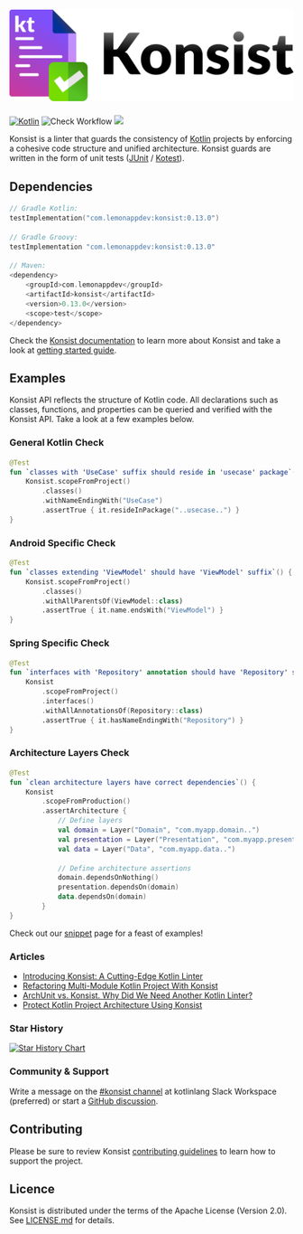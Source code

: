 ![Konsist](misc/konsist-logo/logo.png)
==========

[![Kotlin](https://img.shields.io/badge/Kotlin-blue.svg?style=flat&logo=kotlin)](https://kotlinlang.org)
![Check Workflow](https://github.com/LemonAppDev/konsist/actions/workflows/check.yml/badge.svg)
[<img src="https://img.shields.io/maven-central/v/com.lemonappdev/konsist?label=Release"/>](https://central.sonatype.com/artifact/com.lemonappdev/konsist)

Konsist is a linter that guards the consistency of [Kotlin](https://kotlinlang.org/) projects by enforcing a cohesive code structure 
and unified architecture. Konsist guards are written in the form of unit tests ([JUnit](https://junit.org/) / [Kotest](https://kotest.io/)).

## Dependencies

```kotlin
// Gradle Kotlin:
testImplementation("com.lemonappdev:konsist:0.13.0")

// Gradle Groovy:
testImplementation "com.lemonappdev:konsist:0.13.0"

// Maven:
<dependency>
    <groupId>com.lemonappdev</groupId>
    <artifactId>konsist</artifactId>
    <version>0.13.0</version>
    <scope>test</scope>
</dependency>
```

Check the [Konsist documentation](https://docs.konsist.lemonappdev.com/) to learn more about Konsist and take a 
look at [getting started guide](https://docs.konsist.lemonappdev.com/getting-started/getting-started).

## Examples

Konsist API reflects the structure of Kotlin code. All declarations such as classes, functions, and properties can be
queried and verified with the Konsist API. Take a look at a few examples below.

### General Kotlin Check

```kotlin
@Test
fun `classes with 'UseCase' suffix should reside in 'usecase' package`() {
    Konsist.scopeFromProject()
        .classes()
        .withNameEndingWith("UseCase")
        .assertTrue { it.resideInPackage("..usecase..") }
}
```

### Android Specific Check

```kotlin
@Test
fun `classes extending 'ViewModel' should have 'ViewModel' suffix`() {
    Konsist.scopeFromProject()
        .classes()
        .withAllParentsOf(ViewModel::class)
        .assertTrue { it.name.endsWith("ViewModel") }
}
```

### Spring Specific Check

```kotlin
@Test
fun `interfaces with 'Repository' annotation should have 'Repository' suffix`() {
    Konsist
        .scopeFromProject()
        .interfaces()
        .withAllAnnotationsOf(Repository::class)
        .assertTrue { it.hasNameEndingWith("Repository") }
}
```

### Architecture Layers Check

```kotlin
@Test
fun `clean architecture layers have correct dependencies`() {
    Konsist
        .scopeFromProduction()
        .assertArchitecture {
            // Define layers
            val domain = Layer("Domain", "com.myapp.domain..")
            val presentation = Layer("Presentation", "com.myapp.presentation..")
            val data = Layer("Data", "com.myapp.data..")

            // Define architecture assertions
            domain.dependsOnNothing()
            presentation.dependsOn(domain)
            data.dependsOn(domain)
        }
}
```
    
Check out our [snippet](https://docs.konsist.lemonappdev.com/inspiration/snippets) page for a feast of examples!

### Articles

- [Introducing Konsist: A Cutting-Edge Kotlin Linter](https://blog.kotlin-academy.com/introducing-konsist-a-cutting-edge-kotlin-linter-d3ab916a5461)
- [Refactoring Multi-Module Kotlin Project With Konsist](https://proandroiddev.com/refactoring-multi-module-kotlin-project-with-konsist-f0de0de59a3d)
- [ArchUnit vs. Konsist. Why Did We Need Another Kotlin Linter?](https://proandroiddev.com/archunit-vs-konsist-why-did-we-need-another-linter-972c4ff2622d)
- [Protect Kotlin Project Architecture Using Konsist](https://proandroiddev.com/protect-kotlin-project-architecture-using-konsist-3bfbe1ad0eea)

### Star History

[![Star History Chart](https://api.star-history.com/svg?repos=LemonAppDev/konsist&type=Date)](https://star-history.com/#LemonAppDev/konsist&Date)

### Community & Support

Write a message on the  [#konsist channel](https://kotlinlang.slack.com/archives/C05QG9FD6KS) at kotlinlang Slack 
Workspace (preferred) or start a [GitHub discussion](https://github.com/LemonAppDev/konsist/discussions).

## Contributing

Please be sure to review Konsist [contributing guidelines](https://docs.konsist.lemonappdev.com/help/contributing)
to learn how to support the project.

## Licence

Konsist is distributed under the terms of the Apache License (Version 2.0). See [LICENSE.md](LICENSE) for details.
